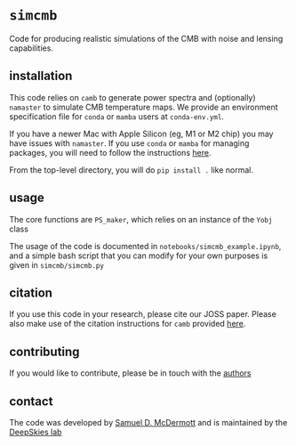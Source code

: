 # `simcmb`

Code for producing realistic simulations of the CMB with noise and lensing capabilities.

## installation

This code relies on `camb` to generate power spectra and (optionally) `namaster` to simulate CMB temperature maps. We provide an environment specification file for `conda` or `mamba` users at `conda-env.yml`.

If you have a newer Mac with Apple Silicon (eg, M1 or M2 chip) you may have issues with `namaster`. If you use `conda` or `mamba` for managing packages, you will need to follow the instructions [here](https://conda-forge.org/docs/user/tipsandtricks.html#installing-apple-intel-packages-on-apple-silicon).

From the top-level directory, you will do `pip install .` like normal.

## usage

The core functions are `PS_maker`, which relies on an instance of the `Yobj` class

The usage of the code is documented in `notebooks/simcmb_example.ipynb`, and a simple bash script that you can modify for your own purposes is given in `simcmb/simcmb.py`


## citation

If you use this code in your research, please cite our JOSS paper. Please also make use of the citation instructions for `camb` provided [here](https://camb.info).


## contributing

If you would like to contribute, please be in touch with the [authors](#contact)

## contact

The code was developed by [Samuel D. McDermott](https://samueldmcdermott.github.io) and is maintained by the [DeepSkies lab](https://deepskieslab.com)
